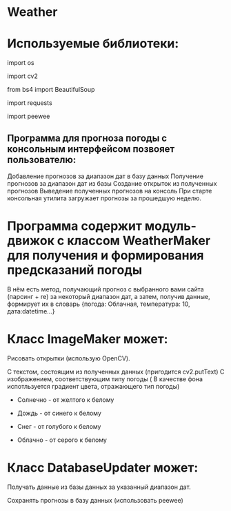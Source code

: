 # Weather

# Используемые библиотеки: 
import os

import cv2

from bs4 import BeautifulSoup

import requests

import peewee


## Программа для прогноза погоды с консольным интерфейсом позвояет пользователю:

   Добавление прогнозов за диапазон дат в базу данных
   Получение прогнозов за диапазон дат из базы
   Создание открыток из полученных прогнозов
   Выведение полученных прогнозов на консоль
   При старте консольная утилита загружает прогнозы за прошедшую неделю.

# Программа содержит модуль-движок с классом WeatherMaker для получения и формирования предсказаний погоды

В нём есть метод, получающий прогноз с выбранного вами сайта (парсинг + re) за некоторый диапазон дат, а затем, получив данные, формирует их в словарь {погода: Облачная, температура: 10, дата:datetime...}

# Класс ImageMaker может:

Рисовать открытки (использую OpenCV). 

С текстом, состоящим из полученных данных (пригодится cv2.putText)
С изображением, соответствующим типу погоды ( В качестве фона испотльзуется градиент цвета, отражающего тип погоды)

* Солнечно - от желтого к белому

* Дождь - от синего к белому

* Снег - от голубого к белому

* Облачно - от серого к белому

# Класс DatabaseUpdater может: 

Получать данные из базы данных за указанный диапазон дат.

Сохранять прогнозы в базу данных (использовать peewee)
